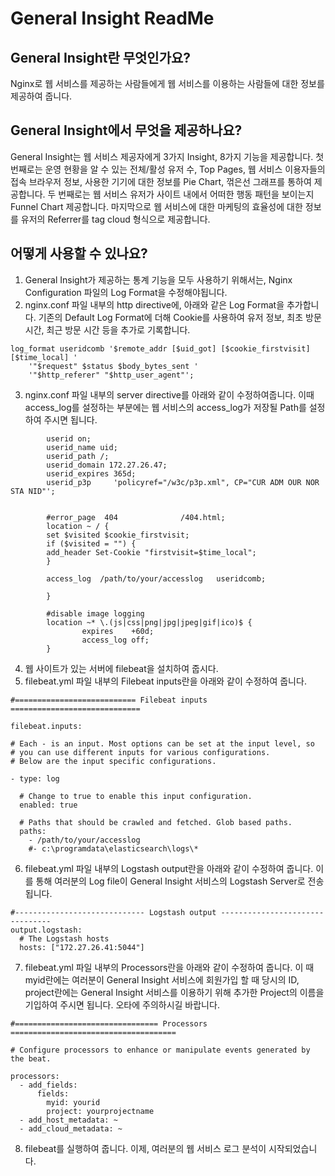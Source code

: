 # General Insight ReadMe



## General Insight란 무엇인가요?

Nginx로 웹 서비스를 제공하는 사람들에게 웹 서비스를 이용하는 사람들에 대한 정보를 제공하여 줍니다.

## General Insight에서 무엇을 제공하나요?

General Insight는 웹 서비스 제공자에게 3가지 Insight,  8가지 기능을 제공합니다. 첫 번째로는 운영 현황을 알 수 있는 전체/활성 유저 수, Top Pages, 웹 서비스 이용자들의 접속 브라우저 정보, 사용한 기기에 대한 정보를 Pie Chart, 꺾은선 그래프를 통하여 제공합니다. 두 번째로는 웹 서비스 유저가 사이트 내에서 어떠한 행동 패턴을 보이는지 Funnel Chart 제공합니다. 마지막으로 웹 서비스에 대한 마케팅의 효율성에 대한 정보를 유저의 Referrer를 tag cloud 형식으로 제공합니다.

## 어떻게 사용할 수 있나요?
1. General Insight가 제공하는 통계 기능을 모두 사용하기 위해서는, Nginx Configuration 파일의 Log Format을 수정해야됩니다.
2. nginx.conf 파일 내부의 http directive에,  아래와 같은 Log Format을 추가합니다. 기존의 Default Log Format에 더해 Cookie를 사용하여 유저 정보, 최초 방문 시간, 최근 방문 시간 등을 추가로 기록합니다.
~~~
log_format useridcomb '$remote_addr [$uid_got] [$cookie_firstvisit] [$time_local] '
    '"$request" $status $body_bytes_sent '
    '"$http_referer" "$http_user_agent"';
~~~
3. nginx.conf 파일 내부의 server directive를 아래와 같이 수정하여줍니다. 이때 access_log를 설정하는 부분에는 웹 서비스의 access_log가 저장될 Path를 설정하여 주시면 됩니다.
~~~
        userid on;
        userid_name uid;
        userid_path /;
        userid_domain 172.27.26.47;
        userid_expires 365d;
        userid_p3p     'policyref="/w3c/p3p.xml", CP="CUR ADM OUR NOR STA NID"';
       

        #error_page  404              /404.html;
        location ~ / {
        set $visited $cookie_firstvisit; 
        if ($visited = "") {
        add_header Set-Cookie "firstvisit=$time_local";
        }

        access_log  /path/to/your/accesslog   useridcomb;
        
        }

        #disable image logging
        location ~* \.(js|css|png|jpg|jpeg|gif|ico)$ {
                expires    +60d;
                access_log off;
        }

~~~
4. 웹 사이트가 있는 서버에 filebeat을 설치하여 줍시다.
5. filebeat.yml 파일 내부의 Filebeat inputs란을 아래와 같이 수정하여 줍니다.

~~~
#=========================== Filebeat inputs =============================

filebeat.inputs:

# Each - is an input. Most options can be set at the input level, so
# you can use different inputs for various configurations.
# Below are the input specific configurations.

- type: log

  # Change to true to enable this input configuration.
  enabled: true

  # Paths that should be crawled and fetched. Glob based paths.
  paths:
    - /path/to/your/accesslog
    #- c:\programdata\elasticsearch\logs\*

~~~

6. filebeat.yml 파일 내부의 Logstash output란을 아래와 같이 수정하여 줍니다. 이를 통해 여러분의 Log file이 General Insight 서비스의 Logstash Server로 전송됩니다.
~~~
#----------------------------- Logstash output --------------------------------
output.logstash:
  # The Logstash hosts
  hosts: ["172.27.26.41:5044"]

~~~

7. filebeat.yml 파일 내부의 Processors란을 아래와 같이 수정하여 줍니다. 이 때 myid란에는 여러분이  General Insight 서비스에 회원가입 할 때 당시의 ID, project란에는 General Insight 서비스를 이용하기 위해 추가한 Project의 이름을 기입하여 주시면 됩니다. 오타에 주의하시길 바랍니다. 
~~~
#================================ Processors =====================================

# Configure processors to enhance or manipulate events generated by the beat.

processors:
  - add_fields:
      fields:
        myid: yourid
        project: yourprojectname
  - add_host_metadata: ~
  - add_cloud_metadata: ~

~~~
8. filebeat를 실행하여 줍니다. 이제, 여러분의 웹 서비스 로그 분석이 시작되었습니다.